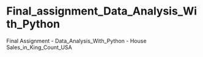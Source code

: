 # Final_assignment_Data_Analysis_With_Python
Final Assignment - Data_Analysis_With_Python - House Sales_in_King_Count_USA
